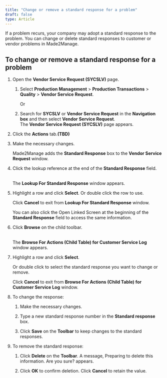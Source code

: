 ```yaml
---
title: "Change or remove a standard response for a problem"
draft: false
type: Article
---
```


If a problem recurs, your company may adopt a standard response to the problem. You can change or delete standard responses to customer or vendor problems in Made2Manage.

## To change or remove a **standard response** for a problem

1.  Open the **Vendor Service Request (SYCSLV)** page.

    1. Select **Production Management** > **Production Transactions** > **Quality** > **Vendor Service Request**.

        Or

    2.  Search for **SYCSLV** or **Vendor Service Request** in the **Navigation box** and then select **Vendor Service Request**. <br> The **Vendor Service Request (SYCSLV)** page appears.

2.  Click the **Actions** tab.**(TBD)**
3.  Make the necessary changes.

    Made2Manage adds the **Standard Response** box to the **Vendor Service Request** window.

4.  Click the lookup reference at the end of the **Standard Response** field.

    <br> The **Lookup For Standard Response** window appears.

5.  Highlight a row and click **Select**. Or double click the row to use.

    Click **Cancel** to exit from **Lookup For Standard Response** window.

    You can also click the Open Linked Screen at the beginning of the **Standard Response** field to access the same information.

6.  Click **Browse** on the child toolbar.

    <br> The **Browse For Actions (Child Table) for Customer Service Log** window appears.

7.  Highlight a row and click **Select**.

    Or double click to select the standard response you want to change or remove.

    Click **Cancel** to exit from **Browse For Actions (Child Table) for Customer Service Log** window.

1.  To change the response:
    1.  Make the necessary changes.
    1.  Type a new standard response number in the **Standard response** box.

    2.  Click **Save** on the **Toolbar** to keep changes to the standard responses.
2.  To remove the standard response:
    1.  Click **Delete** on the **Toolbar**. A message, Preparing to delete this information. Are you sure? appears.

    2.  Click **OK** to confirm deletion. Click **Cancel** to retain the value.
